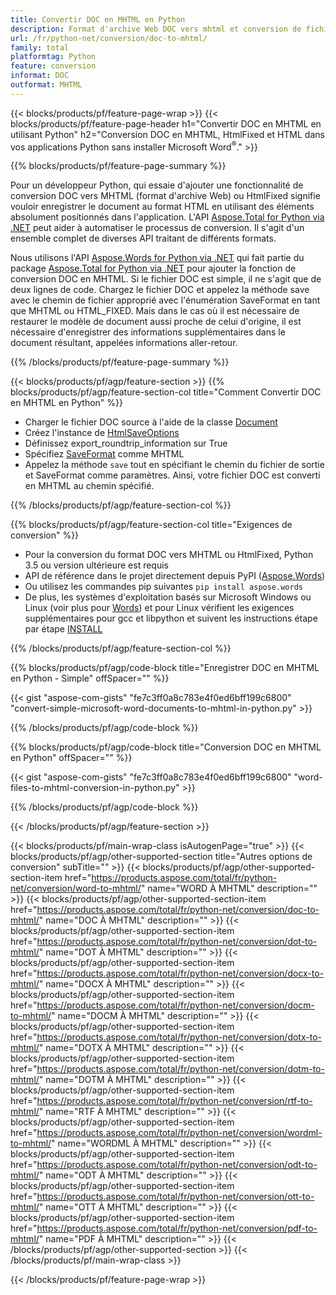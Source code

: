 ```yaml
---
title: Convertir DOC en MHTML en Python
description: Format d'archive Web DOC vers mhtml et conversion de fichiers HtmlFixed dans vos applications Python sans utiliser Microsoft Word 
url: /fr/python-net/conversion/doc-to-mhtml/
family: total
platformtag: Python
feature: conversion
informat: DOC
outformat: MHTML
---
```

{{< blocks/products/pf/feature-page-wrap >}}
{{< blocks/products/pf/feature-page-header h1="Convertir DOC en MHTML en utilisant Python" h2="Conversion DOC en MHTML, HtmlFixed et HTML dans vos applications Python sans installer Microsoft Word<sup>&reg;</sup>." >}}

{{% blocks/products/pf/feature-page-summary %}}

Pour un développeur Python, qui essaie d'ajouter une fonctionnalité de conversion DOC vers MHTML (format d'archive Web) ou HtmlFixed signifie vouloir enregistrer le document au format HTML en utilisant des éléments absolument positionnés dans l'application. L'API [Aspose.Total for Python via .NET](https://products.aspose.com/total/python-net/) peut aider à automatiser le processus de conversion. Il s'agit d'un ensemble complet de diverses API traitant de différents formats. 

Nous utilisons l'API [Aspose.Words for Python via .NET](https://products.aspose.com/words/python-net/) qui fait partie du package [Aspose.Total for Python via .NET](https://products.aspose.com/total/python-net/) pour ajouter la fonction de conversion DOC en MHTML. Si le fichier DOC est simple, il ne s'agit que de deux lignes de code. Chargez le fichier DOC et appelez la méthode save avec le chemin de fichier approprié avec l'énumération SaveFormat en tant que MHTML ou HTML_FIXED. Mais dans le cas où il est nécessaire de restaurer le modèle de document aussi proche de celui d'origine, il est nécessaire d'enregistrer des informations supplémentaires dans le document résultant, appelées informations aller-retour.

{{% /blocks/products/pf/feature-page-summary %}}

{{< blocks/products/pf/agp/feature-section >}}
{{% blocks/products/pf/agp/feature-section-col title="Comment Convertir DOC en MHTML en Python" %}}
- Charger le fichier DOC source à l'aide de la classe [Document](https://reference.aspose.com/words/python-net/aspose.words/document/)
- Créez l'instance de [HtmlSaveOptions](https://reference.aspose.com/words/python-net/aspose.words.saving/htmlsaveoptions/)
- Définissez export_roundtrip_information sur True
- Spécifiez [SaveFormat](https://reference.aspose.com/words/python-net/aspose.words/saveformat/) comme MHTML
- Appelez la méthode `save` tout en spécifiant le chemin du fichier de sortie et SaveFormat comme paramètres. Ainsi, votre fichier DOC est converti en MHTML au chemin spécifié.

{{% /blocks/products/pf/agp/feature-section-col %}}

{{% blocks/products/pf/agp/feature-section-col title="Exigences de conversion" %}}

- Pour la conversion du format DOC vers MHTML ou HtmlFixed, Python 3.5 ou version ultérieure est requis
- API de référence dans le projet directement depuis PyPI ([Aspose.Words](https://pypi.org/project/aspose-words/))
- Ou utilisez les commandes pip suivantes ```pip install aspose.words```
- De plus, les systèmes d'exploitation basés sur Microsoft Windows ou Linux (voir plus pour [Words](https://docs.aspose.com/words/python-net/system-requirements/)) et pour Linux vérifient les exigences supplémentaires pour gcc et libpython et suivent les instructions étape par étape [INSTALL](https://docs.aspose.com/words/python-net/installation/)
 

{{% /blocks/products/pf/agp/feature-section-col %}}

{{% blocks/products/pf/agp/code-block title="Enregistrer DOC en MHTML en Python - Simple" offSpacer="" %}}

{{< gist "aspose-com-gists" "fe7c3ff0a8c783e4f0ed6bff199c6800" "convert-simple-microsoft-word-documents-to-mhtml-in-python.py" >}}

{{% /blocks/products/pf/agp/code-block %}}

{{% blocks/products/pf/agp/code-block title="Conversion DOC en MHTML en Python" offSpacer="" %}}

{{< gist "aspose-com-gists" "fe7c3ff0a8c783e4f0ed6bff199c6800" "word-files-to-mhtml-conversion-in-python.py" >}}

{{% /blocks/products/pf/agp/code-block %}}

{{< /blocks/products/pf/agp/feature-section >}}

{{< blocks/products/pf/main-wrap-class isAutogenPage="true" >}}
{{< blocks/products/pf/agp/other-supported-section title="Autres options de conversion" subTitle="" >}}
{{< blocks/products/pf/agp/other-supported-section-item href="https://products.aspose.com/total/fr/python-net/conversion/word-to-mhtml/" name="WORD À MHTML" description="" >}}
{{< blocks/products/pf/agp/other-supported-section-item href="https://products.aspose.com/total/fr/python-net/conversion/doc-to-mhtml/" name="DOC À MHTML" description="" >}}
{{< blocks/products/pf/agp/other-supported-section-item href="https://products.aspose.com/total/fr/python-net/conversion/dot-to-mhtml/" name="DOT À MHTML" description="" >}}
{{< blocks/products/pf/agp/other-supported-section-item href="https://products.aspose.com/total/fr/python-net/conversion/docx-to-mhtml/" name="DOCX À MHTML" description="" >}}
{{< blocks/products/pf/agp/other-supported-section-item href="https://products.aspose.com/total/fr/python-net/conversion/docm-to-mhtml/" name="DOCM À MHTML" description="" >}}
{{< blocks/products/pf/agp/other-supported-section-item href="https://products.aspose.com/total/fr/python-net/conversion/dotx-to-mhtml/" name="DOTX À MHTML" description="" >}}
{{< blocks/products/pf/agp/other-supported-section-item href="https://products.aspose.com/total/fr/python-net/conversion/dotm-to-mhtml/" name="DOTM À MHTML" description="" >}}
{{< blocks/products/pf/agp/other-supported-section-item href="https://products.aspose.com/total/fr/python-net/conversion/rtf-to-mhtml/" name="RTF À MHTML" description="" >}}
{{< blocks/products/pf/agp/other-supported-section-item href="https://products.aspose.com/total/fr/python-net/conversion/wordml-to-mhtml/" name="WORDML À MHTML" description="" >}}
{{< blocks/products/pf/agp/other-supported-section-item href="https://products.aspose.com/total/fr/python-net/conversion/odt-to-mhtml/" name="ODT À MHTML" description="" >}}
{{< blocks/products/pf/agp/other-supported-section-item href="https://products.aspose.com/total/fr/python-net/conversion/ott-to-mhtml/" name="OTT À MHTML" description="" >}}
{{< blocks/products/pf/agp/other-supported-section-item href="https://products.aspose.com/total/fr/python-net/conversion/pdf-to-mhtml/" name="PDF À MHTML" description="" >}}
{{< /blocks/products/pf/agp/other-supported-section >}}
{{< /blocks/products/pf/main-wrap-class >}}

{{< /blocks/products/pf/feature-page-wrap >}}